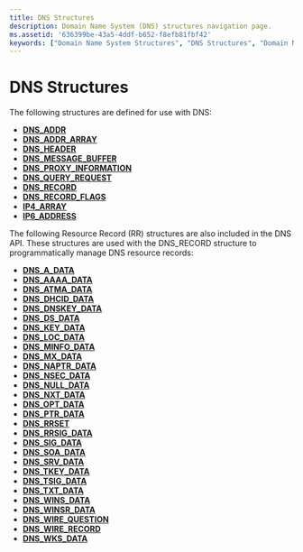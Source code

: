 ```yaml
---
title: DNS Structures
description: Domain Name System (DNS) structures navigation page.
ms.assetid: '636399be-43a5-4ddf-b652-f8efb81fbf42'
keywords: ["Domain Name System Structures", "DNS Structures", "Domain Name System, reference, structures"]
---
```


# DNS Structures

The following structures are defined for use with DNS:

-   [**DNS\_ADDR**](dns-addr.md)
-   [**DNS\_ADDR\_ARRAY**](dns-addr-array.md)
-   [**DNS\_HEADER**](dns-header.md)
-   [**DNS\_MESSAGE\_BUFFER**](dns-message-buffer.md)
-   [**DNS\_PROXY\_INFORMATION**](dns-proxy-information.md)
-   [**DNS\_QUERY\_REQUEST**](dns-query-request.md)
-   [**DNS\_RECORD**](dns-record.md)
-   [**DNS\_RECORD\_FLAGS**](dns-record-flags.md)
-   [**IP4\_ARRAY**](ip4-array.md)
-   [**IP6\_ADDRESS**](ip6-address.md)

The following Resource Record (RR) structures are also included in the DNS API. These structures are used with the DNS\_RECORD structure to programmatically manage DNS resource records:

-   [**DNS\_A\_DATA**](dns-a-data.md)
-   [**DNS\_AAAA\_DATA**](dns-aaaa-data.md)
-   [**DNS\_ATMA\_DATA**](dns-atma-data.md)
-   [**DNS\_DHCID\_DATA**](dns-dhcid-data.md)
-   [**DNS\_DNSKEY\_DATA**](https://msdn.microsoft.com/library/windows/desktop/dd392295)
-   [**DNS\_DS\_DATA**](dns-ds-data.md)
-   [**DNS\_KEY\_DATA**](dns-key-data.md)
-   [**DNS\_LOC\_DATA**](dns-loc-data.md)
-   [**DNS\_MINFO\_DATA**](dns-minfo-data.md)
-   [**DNS\_MX\_DATA**](dns-mx-data.md)
-   [**DNS\_NAPTR\_DATA**](dns-naptr-data.md)
-   [**DNS\_NSEC\_DATA**](dns-nsec-data.md)
-   [**DNS\_NULL\_DATA**](dns-null-data.md)
-   [**DNS\_NXT\_DATA**](dns-nxt-data.md)
-   [**DNS\_OPT\_DATA**](dns-opt-data.md)
-   [**DNS\_PTR\_DATA**](dns-ptr-data.md)
-   [**DNS\_RRSET**](dns-rrset.md)
-   [**DNS\_RRSIG\_DATA**](dns-rrsig-data.md)
-   [**DNS\_SIG\_DATA**](dns-sig-data.md)
-   [**DNS\_SOA\_DATA**](dns-soa-data.md)
-   [**DNS\_SRV\_DATA**](dns-srv-data.md)
-   [**DNS\_TKEY\_DATA**](dns-tkey-data.md)
-   [**DNS\_TSIG\_DATA**](dns-tsig-data.md)
-   [**DNS\_TXT\_DATA**](dns-txt-data.md)
-   [**DNS\_WINS\_DATA**](dns-wins-data.md)
-   [**DNS\_WINSR\_DATA**](dns-winsr-data.md)
-   [**DNS\_WIRE\_QUESTION**](dns-wire-question.md)
-   [**DNS\_WIRE\_RECORD**](dns-wire-record.md)
-   [**DNS\_WKS\_DATA**](dns-wks-data.md)

 

 




